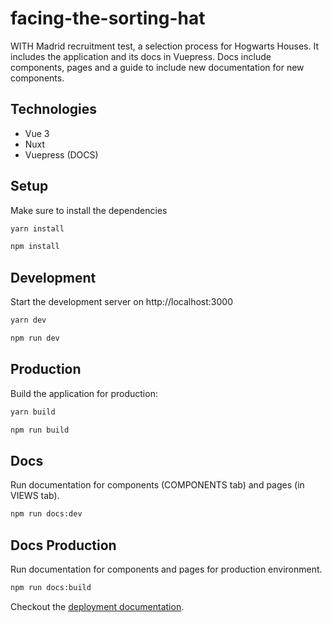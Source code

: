 # facing-the-sorting-hat
WITH Madrid recruitment test, a selection process for Hogwarts Houses. It includes the application and its docs in Vuepress. 
Docs include components, pages and a guide to include new documentation for new components.

## Technologies
- Vue 3
- Nuxt
- Vuepress (DOCS)

## Setup

Make sure to install the dependencies

```bash
yarn install
```
```bash
npm install
```

## Development

Start the development server on http://localhost:3000

```bash
yarn dev
```
```bash
npm run dev
```

## Production

Build the application for production:

```bash
yarn build
```
```bash
npm run build
```

## Docs

Run documentation for components (COMPONENTS tab) and pages (in VIEWS tab).

```bash
npm run docs:dev
```

## Docs Production

Run documentation for components and pages for production environment.

```bash
npm run docs:build
```

Checkout the [deployment documentation](https://v3.nuxtjs.org/docs/deployment).